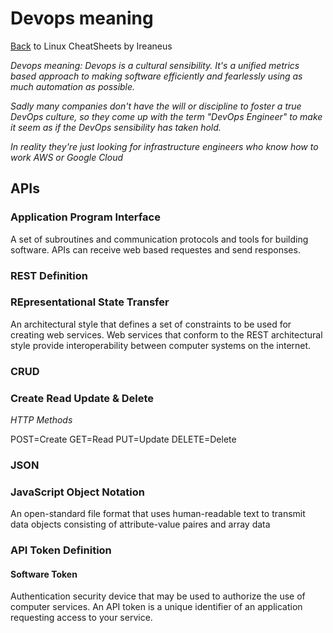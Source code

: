 # Devops meaning

[Back](README.md) to Linux CheatSheets by Ireaneus

*Devops meaning: Devops is a cultural sensibility.  It's a unified metrics
based approach to making software efficiently and fearlessly using as 
much automation as possible.*

*Sadly many companies don't have the will or discipline to foster a 
true DevOps culture, so they come up with the term "DevOps Engineer" 
to make it seem as if the DevOps sensibility has taken hold.*

*In reality they're just looking for infrastructure engineers who 
know how to work AWS or Google Cloud*

## APIs

### Application Program Interface

A set of subroutines and communication protocols and tools for building software.  APIs can receive web based requestes and send responses.

### REST Definition

### REpresentational State Transfer

An architectural style that defines a set of constraints to be used for creating web services. Web services that conform to the REST architectural style provide interoperability between computer systems on the internet.

### CRUD

### Create Read Update & Delete

*HTTP Methods*

POST=Create GET=Read PUT=Update DELETE=Delete

### JSON

### JavaScript Object Notation

An open-standard file format that uses human-readable text to transmit data objects consisting of attribute-value paires and array data

### API Token Definition

#### Software Token

Authentication security device that may be used to authorize the use of computer services. An API token is a unique identifier of an application requesting access to your service.
